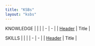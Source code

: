 ```yaml
---
title: "KSBs"
layout: "ksbs"
---
```


KNOWLEDGE
|  |  |
| - | - |
| [Header](../tags/example/) | Title |

SKILLS
|  |  |
| - | - |
| [Header](../tags/example/) | Title |
